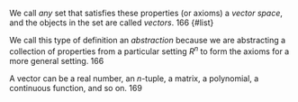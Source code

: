 We call _any_ set that satisfies these properties (or axioms) a *vector space*, and the objects in the set are called *vectors*. 166 {#list}

We call this type of definition an *abstraction* because we are abstracting a collection of properties from a particular setting $R^n$ to form the axioms for a more general setting. 166

A vector can be a real number, an _n_-tuple, a matrix, a polynomial, a continuous function, and so on. 169
